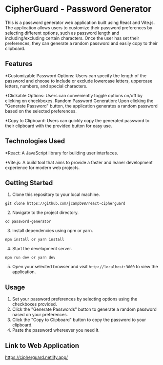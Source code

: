 # CipherGuard - Password Generator

This is a password generator web application built using React and Vite.js. The application allows users to customize their password preferences by selecting different options, such as password length and including/excluding certain characters. Once the user has set their preferences, they can generate a random password and easily copy to their clipboard.

## Features

*Customizable Password Options: Users can specify the length of the password and choose to include or exclude lowercase letters, uppercase letters, numbers, and special characters.

*Clickable Options: Users can conveniently toggle options on/off by clicking on checkboxes.
Random Password Generation: Upon clicking the "Generate Password" button, the application generates a random password based on the selected preferences.

*Copy to Clipboard: Users can quickly copy the generated password to their clipboard with the provided button for easy use.

## Technologies Used

*React: A JavaScript library for building user interfaces.

*Vite.js: A build tool that aims to provide a faster and leaner development experience
for modern web projects.

## Getting Started

1. Clone this repository to your local machine.

```
git clone https://github.com/jcampb98/react-cipherguard
```

2. Navigate to the project directory.

```
cd password-generator
```

3. Install dependencies using npm or yarn.

```
npm install or yarn install
```

4. Start the development server.
```
npm run dev or yarn dev
```

5. Open your selected browser and visit `http://localhost:3000` to view the application.

## Usage

1. Set your password preferences by selecting options using the checkboxes provided.
2. Click the "Generate Passwords" button to generate a random password nased on your preferences.
3. Click the "Copy to Clipboard" button to copy the password to your clipboard.
4. Paste the password whereever you need it.

## Link to Web Application

https://cipherguard.netlify.app/